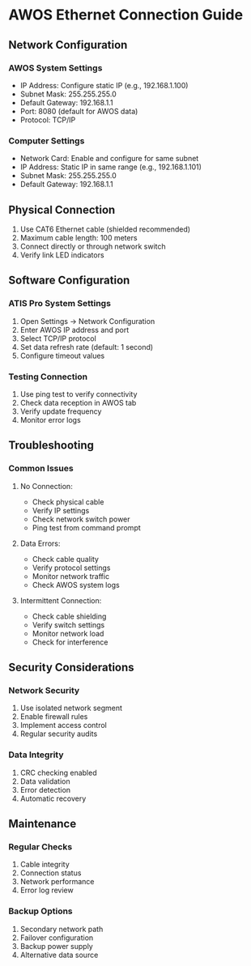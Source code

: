 # AWOS Ethernet Connection Guide

## Network Configuration

### AWOS System Settings
- IP Address: Configure static IP (e.g., 192.168.1.100)
- Subnet Mask: 255.255.255.0
- Default Gateway: 192.168.1.1
- Port: 8080 (default for AWOS data)
- Protocol: TCP/IP

### Computer Settings
- Network Card: Enable and configure for same subnet
- IP Address: Static IP in same range (e.g., 192.168.1.101)
- Subnet Mask: 255.255.255.0
- Default Gateway: 192.168.1.1

## Physical Connection
1. Use CAT6 Ethernet cable (shielded recommended)
2. Maximum cable length: 100 meters
3. Connect directly or through network switch
4. Verify link LED indicators

## Software Configuration

### ATIS Pro System Settings
1. Open Settings → Network Configuration
2. Enter AWOS IP address and port
3. Select TCP/IP protocol
4. Set data refresh rate (default: 1 second)
5. Configure timeout values

### Testing Connection
1. Use ping test to verify connectivity
2. Check data reception in AWOS tab
3. Verify update frequency
4. Monitor error logs

## Troubleshooting

### Common Issues
1. No Connection:
   - Check physical cable
   - Verify IP settings
   - Check network switch power
   - Ping test from command prompt

2. Data Errors:
   - Check cable quality
   - Verify protocol settings
   - Monitor network traffic
   - Check AWOS system logs

3. Intermittent Connection:
   - Check cable shielding
   - Verify switch settings
   - Monitor network load
   - Check for interference

## Security Considerations

### Network Security
1. Use isolated network segment
2. Enable firewall rules
3. Implement access control
4. Regular security audits

### Data Integrity
1. CRC checking enabled
2. Data validation
3. Error detection
4. Automatic recovery

## Maintenance

### Regular Checks
1. Cable integrity
2. Connection status
3. Network performance
4. Error log review

### Backup Options
1. Secondary network path
2. Failover configuration
3. Backup power supply
4. Alternative data source

